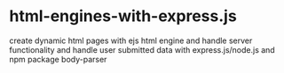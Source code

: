 # html-engines-with-express.js
create dynamic html pages with ejs html engine and handle server functionality and handle user submitted data with express.js/node.js and npm package body-parser